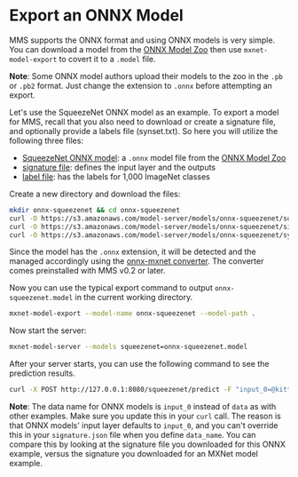 # Export an ONNX Model

MMS supports the ONNX format and using ONNX models is very simple. You can download a model from the [ONNX Model Zoo](https://github.com/onnx/models) then use `mxnet-model-export` to covert it to a `.model` file.

**Note**: Some ONNX model authors upload their models to the zoo in the `.pb` or `.pb2` format. Just change the extension to `.onnx` before attempting an export.

Let's use the SqueezeNet ONNX model as an example. To export a model for MMS, recall that you also need to download or create a signature file, and optionally provide a labels file (synset.txt). So here you will utilize the following three files:
* [SqueezeNet ONNX model](https://s3.amazonaws.com/model-server/models/onnx-squeezenet/squeezenet.onnx): a `.onnx` model file from the [ONNX Model Zoo](https://github.com/onnx/models)
* [signature file](https://s3.amazonaws.com/model-server/models/onnx-squeezenet/signature.json): defines the input layer and the outputs
* [label file](https://s3.amazonaws.com/model-server/models/onnx-squeezenet/synset.txt): has the labels for 1,000 ImageNet classes

Create a new directory and download the files:

```bash
mkdir onnx-squeezenet && cd onnx-squeezenet
curl -O https://s3.amazonaws.com/model-server/models/onnx-squeezenet/squeezenet.onnx
curl -O https://s3.amazonaws.com/model-server/models/onnx-squeezenet/signature.json
curl -O https://s3.amazonaws.com/model-server/models/onnx-squeezenet/synset.txt
```

Since the model has the `.onnx` extension, it will be detected and the managed accordingly using the [onnx-mxnet converter](https://github.com/onnx/onnx-mxnet). The converter comes preinstalled with MMS v0.2 or later.

Now you can use the typical export command to output `onnx-squeezenet.model` in the current working directory.

```bash
mxnet-model-export --model-name onnx-squeezenet --model-path .
```

Now start the server:

```bash
mxnet-model-server --models squeezenet=onnx-squeezenet.model
```

After your server starts, you can use the following command to see the prediction results.

```bash
curl -X POST http://127.0.0.1:8080/squeezenet/predict -F "input_0=@kitten.jpg"
```

**Note**: The data name for ONNX models is `input_0` instead of `data` as with other examples. Make sure you update this in your `curl` call. The reason is that ONNX models' input layer defaults to `input_0`, and you can't override this in your `signature.json` file when you define `data_name`. You can compare this by looking at the signature file you downloaded for this ONNX example, versus the signature you downloaded for an MXNet model example.
